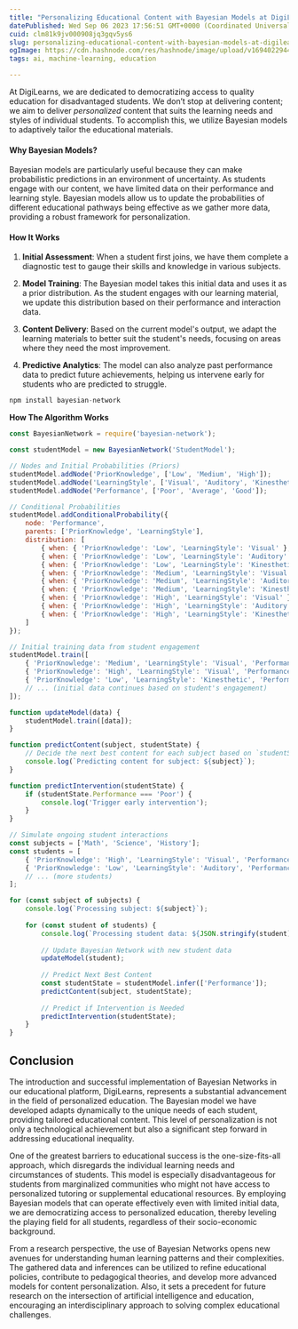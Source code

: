 ```yaml
---
title: "Personalizing Educational Content with Bayesian Models at DigiLearns"
datePublished: Wed Sep 06 2023 17:56:51 GMT+0000 (Coordinated Universal Time)
cuid: clm81k9jv000908jq3gqv5ys6
slug: personalizing-educational-content-with-bayesian-models-at-digilearns
ogImage: https://cdn.hashnode.com/res/hashnode/image/upload/v1694022944454/f7b3d1ff-9bbe-451c-a606-d00b583fb37c.png
tags: ai, machine-learning, education

---
```


At DigiLearns, we are dedicated to democratizing access to quality education for disadvantaged students. We don’t stop at delivering content; we aim to deliver *personalized* content that suits the learning needs and styles of individual students. To accomplish this, we utilize Bayesian models to adaptively tailor the educational materials.

#### **Why Bayesian Models?**

Bayesian models are particularly useful because they can make probabilistic predictions in an environment of uncertainty. As students engage with our content, we have limited data on their performance and learning style. Bayesian models allow us to update the probabilities of different educational pathways being effective as we gather more data, providing a robust framework for personalization.

#### How It Works

1. **Initial Assessment**: When a student first joins, we have them complete a diagnostic test to gauge their skills and knowledge in various subjects.
    
2. **Model Training**: The Bayesian model takes this initial data and uses it as a prior distribution. As the student engages with our learning material, we update this distribution based on their performance and interaction data.
    
3. **Content Delivery**: Based on the current model's output, we adapt the learning materials to better suit the student's needs, focusing on areas where they need the most improvement.
    
4. **Predictive Analytics**: The model can also analyze past performance data to predict future achievements, helping us intervene early for students who are predicted to struggle.
    

```javascript
npm install bayesian-network
```

**How The Algorithm Works**

```javascript
const BayesianNetwork = require('bayesian-network');

const studentModel = new BayesianNetwork('StudentModel');

// Nodes and Initial Probabilities (Priors)
studentModel.addNode('PriorKnowledge', ['Low', 'Medium', 'High']);
studentModel.addNode('LearningStyle', ['Visual', 'Auditory', 'Kinesthetic']);
studentModel.addNode('Performance', ['Poor', 'Average', 'Good']);

// Conditional Probabilities
studentModel.addConditionalProbability({
    node: 'Performance',
    parents: ['PriorKnowledge', 'LearningStyle'],
    distribution: [
        { when: { 'PriorKnowledge': 'Low', 'LearningStyle': 'Visual' }, then: { 'Poor': 0.7, 'Average': 0.2, 'Good': 0.1 }},
        { when: { 'PriorKnowledge': 'Low', 'LearningStyle': 'Auditory' }, then: { 'Poor': 0.6, 'Average': 0.3, 'Good': 0.1 }},
        { when: { 'PriorKnowledge': 'Low', 'LearningStyle': 'Kinesthetic' }, then: { 'Poor': 0.8, 'Average': 0.1, 'Good': 0.1 }},
        { when: { 'PriorKnowledge': 'Medium', 'LearningStyle': 'Visual' }, then: { 'Poor': 0.2, 'Average': 0.6, 'Good': 0.2 }},
        { when: { 'PriorKnowledge': 'Medium', 'LearningStyle': 'Auditory' }, then: { 'Poor': 0.1, 'Average': 0.7, 'Good': 0.2 }},
        { when: { 'PriorKnowledge': 'Medium', 'LearningStyle': 'Kinesthetic' }, then: { 'Poor': 0.3, 'Average': 0.4, 'Good': 0.3 }},
        { when: { 'PriorKnowledge': 'High', 'LearningStyle': 'Visual' }, then: { 'Poor': 0.1, 'Average': 0.2, 'Good': 0.7 }},
        { when: { 'PriorKnowledge': 'High', 'LearningStyle': 'Auditory' }, then: { 'Poor': 0.1, 'Average': 0.3, 'Good': 0.6 }},
        { when: { 'PriorKnowledge': 'High', 'LearningStyle': 'Kinesthetic' }, then: { 'Poor': 0.2, 'Average': 0.3, 'Good': 0.5 }},
    ]
});

// Initial training data from student engagement
studentModel.train([
    { 'PriorKnowledge': 'Medium', 'LearningStyle': 'Visual', 'Performance': 'Average' },
    { 'PriorKnowledge': 'High', 'LearningStyle': 'Visual', 'Performance': 'Good' },
    { 'PriorKnowledge': 'Low', 'LearningStyle': 'Kinesthetic', 'Performance': 'Poor' },
    // ... (initial data continues based on student's engagement)
]);

function updateModel(data) {
    studentModel.train([data]);
}

function predictContent(subject, studentState) {
    // Decide the next best content for each subject based on `studentState`
    console.log(`Predicting content for subject: ${subject}`);
}

function predictIntervention(studentState) {
    if (studentState.Performance === 'Poor') {
        console.log('Trigger early intervention');
    }
}

// Simulate ongoing student interactions
const subjects = ['Math', 'Science', 'History'];
const students = [
    { 'PriorKnowledge': 'High', 'LearningStyle': 'Visual', 'Performance': 'Good' },
    { 'PriorKnowledge': 'Low', 'LearningStyle': 'Auditory', 'Performance': 'Poor' },
    // ... (more students)
];

for (const subject of subjects) {
    console.log(`Processing subject: ${subject}`);
    
    for (const student of students) {
        console.log(`Processing student data: ${JSON.stringify(student)}`);
        
        // Update Bayesian Network with new student data
        updateModel(student);
        
        // Predict Next Best Content
        const studentState = studentModel.infer(['Performance']);
        predictContent(subject, studentState);
        
        // Predict if Intervention is Needed
        predictIntervention(studentState);
    }
}
```

## Conclusion

The introduction and successful implementation of Bayesian Networks in our educational platform, DigiLearns, represents a substantial advancement in the field of personalized education. The Bayesian model we have developed adapts dynamically to the unique needs of each student, providing tailored educational content. This level of personalization is not only a technological achievement but also a significant step forward in addressing educational inequality.

One of the greatest barriers to educational success is the one-size-fits-all approach, which disregards the individual learning needs and circumstances of students. This model is especially disadvantageous for students from marginalized communities who might not have access to personalized tutoring or supplemental educational resources. By employing Bayesian models that can operate effectively even with limited initial data, we are democratizing access to personalized education, thereby leveling the playing field for all students, regardless of their socio-economic background.

From a research perspective, the use of Bayesian Networks opens new avenues for understanding human learning patterns and their complexities. The gathered data and inferences can be utilized to refine educational policies, contribute to pedagogical theories, and develop more advanced models for content personalization. Also, it sets a precedent for future research on the intersection of artificial intelligence and education, encouraging an interdisciplinary approach to solving complex educational challenges.